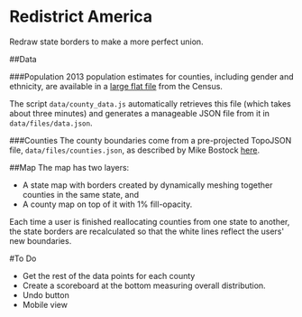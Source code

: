 Redistrict America
==================

Redraw state borders to make a more perfect union.

##Data

###Population
2013 population estimates for counties, including gender and ethnicity, are available in a [large flat file](https://www.census.gov/popest/data/counties/asrh/2013/CC-EST2013-ALLDATA.html) from the Census.

The script `data/county_data.js` automatically retrieves this file (which takes about three minutes) and generates a manageable JSON file from it in `data/files/data.json`.

###Counties
The county boundaries come from a pre-projected TopoJSON file, `data/files/counties.json`, as described by Mike Bostock [here](http://bl.ocks.org/mbostock/6320825). 

##Map
The map has two layers:

+ A state map with borders created by dynamically meshing together counties in the same state, and
+ A county map on top of it with 1% fill-opacity. 

Each time a user is finished reallocating counties from one state to another, the state borders are recalculated so that the white lines reflect the users' new boundaries.

#To Do
+ Get the rest of the data points for each county
+ Create a scoreboard at the bottom measuring overall distribution. 
+ Undo button
+ Mobile view
